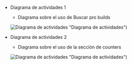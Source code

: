 * Diagrama de actividades 1
	* Diagrama sobre el uso de Buscar pro builds

	![Diagrama de actividades](https://i.imgur.com/kv13v0h.png) "Diagrama de actividades")

* Diagrama de actividades 2
	* Diagrama sobre el uso de la sección de counters

	 ![Diagrama de actividades](https://i.imgur.com/UifBf9d.png) "Diagrama de actividades")

